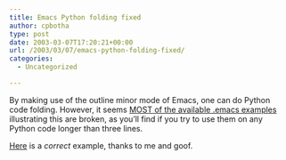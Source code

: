 ```yaml
---
title: Emacs Python folding fixed
author: cpbotha
type: post
date: 2003-03-07T17:20:21+00:00
url: /2003/03/07/emacs-python-folding-fixed/
categories:
  - Uncategorized

---
```

By making use of the outline minor mode of Emacs, one can do Python code folding. However, it seems [MOST of the available .emacs examples][1] illustrating this are broken, as you’ll find if you try to use them on any Python code longer than three lines.

[Here][2] is a _correct_ example, thanks to me and goof.

 [1]: http://www.google.com/search?q=emacs+python+outline-regexp
 [2]: http://cpbotha.net/thingies/python-outline.dot.emacs.txt
